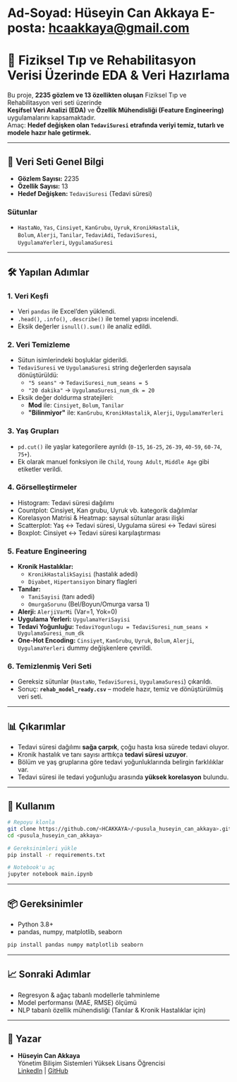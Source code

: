 # Ad-Soyad: Hüseyin Can Akkaya E-posta: hcaakkaya@gmail.com

# 🏥 Fiziksel Tıp ve Rehabilitasyon Verisi Üzerinde EDA & Veri Hazırlama

Bu proje, **2235 gözlem ve 13 özellikten oluşan** Fiziksel Tıp ve Rehabilitasyon veri seti üzerinde  
**Keşifsel Veri Analizi (EDA)** ve **Özellik Mühendisliği (Feature Engineering)** uygulamalarını kapsamaktadır.  
Amaç: **Hedef değişken olan `TedaviSuresi` etrafında veriyi temiz, tutarlı ve modele hazır hale getirmek.**

---

## 📂 Veri Seti Genel Bilgi

- **Gözlem Sayısı:** 2235
- **Özellik Sayısı:** 13
- **Hedef Değişken:** `TedaviSuresi` (Tedavi süresi)

### Sütunlar

- `HastaNo`, `Yas`, `Cinsiyet`, `KanGrubu`, `Uyruk`, `KronikHastalik`,  
  `Bolum`, `Alerji`, `Tanilar`, `TedaviAdi`, `TedaviSuresi`,  
  `UygulamaYerleri`, `UygulamaSuresi`

---

## 🛠️ Yapılan Adımlar

### 1. Veri Keşfi

- Veri `pandas` ile Excel’den yüklendi.
- `.head()`, `.info()`, `.describe()` ile temel yapısı incelendi.
- Eksik değerler `isnull().sum()` ile analiz edildi.

### 2. Veri Temizleme

- Sütun isimlerindeki boşluklar giderildi.
- `TedaviSuresi` ve `UygulamaSuresi` string değerlerden sayısala dönüştürüldü:
  - `"5 seans"` → `TedaviSuresi_num_seans = 5`
  - `"20 dakika"` → `UygulamaSuresi_num_dk = 20`
- Eksik değer doldurma stratejileri:
  - **Mod** ile: `Cinsiyet`, `Bolum`, `Tanilar`
  - **"Bilinmiyor"** ile: `KanGrubu`, `KronikHastalik`, `Alerji`, `UygulamaYerleri`

### 3. Yaş Grupları

- `pd.cut()` ile yaşlar kategorilere ayrıldı (`0-15`, `16-25`, `26-39`, `40-59`, `60-74`, `75+`).
- Ek olarak manuel fonksiyon ile `Child`, `Young Adult`, `Middle Age` gibi etiketler verildi.

### 4. Görselleştirmeler

- Histogram: Tedavi süresi dağılımı
- Countplot: Cinsiyet, Kan grubu, Uyruk vb. kategorik dağılımlar
- Korelasyon Matrisi & Heatmap: sayısal sütunlar arası ilişki
- Scatterplot: Yaş ↔ Tedavi süresi, Uygulama süresi ↔ Tedavi süresi
- Boxplot: Cinsiyet ↔ Tedavi süresi karşılaştırması

### 5. Feature Engineering

- **Kronik Hastalıklar:**
  - `KronikHastalikSayisi` (hastalık adedi)
  - `Diyabet`, `Hipertansiyon` binary flagleri
- **Tanılar:**
  - `TaniSayisi` (tanı adedi)
  - `OmurgaSorunu` (Bel/Boyun/Omurga varsa 1)
- **Alerji:** `AlerjiVarMi` (Var=1, Yok=0)
- **Uygulama Yerleri:** `UygulamaYeriSayisi`
- **Tedavi Yoğunluğu:** `TedaviYogunlugu = TedaviSuresi_num_seans × UygulamaSuresi_num_dk`
- **One-Hot Encoding:** `Cinsiyet`, `KanGrubu`, `Uyruk`, `Bolum`, `Alerji`, `UygulamaYerleri` dummy değişkenlere çevrildi.

### 6. Temizlenmiş Veri Seti

- Gereksiz sütunlar (`HastaNo`, `TedaviSuresi`, `UygulamaSuresi`) çıkarıldı.
- Sonuç: **`rehab_model_ready.csv`** – modele hazır, temiz ve dönüştürülmüş veri seti.

---

## 📊 Çıkarımlar

- Tedavi süresi dağılımı **sağa çarpık**, çoğu hasta kısa sürede tedavi oluyor.
- Kronik hastalık ve tanı sayısı arttıkça **tedavi süresi uzuyor**.
- Bölüm ve yaş gruplarına göre tedavi yoğunluklarında belirgin farklılıklar var.
- Tedavi süresi ile tedavi yoğunluğu arasında **yüksek korelasyon** bulundu.

---

## 🚀 Kullanım

```bash
# Repoyu klonla
git clone https://github.com/<HCAKKAYA>/<pusula_huseyin_can_akkaya>.git
cd <pusula_huseyin_can_akkaya>

# Gereksinimleri yükle
pip install -r requirements.txt

# Notebook'u aç
jupyter notebook main.ipynb
```

---

## 📦 Gereksinimler

- Python 3.8+
- pandas, numpy, matplotlib, seaborn

```bash
pip install pandas numpy matplotlib seaborn
```

---

## 📈 Sonraki Adımlar

- Regresyon & ağaç tabanlı modellerle tahminleme
- Model performansı (MAE, RMSE) ölçümü
- NLP tabanlı özellik mühendisliği (Tanılar & Kronik Hastalıklar için)

---

## 👤 Yazar

- **Hüseyin Can Akkaya**  
  Yönetim Bilişim Sistemleri Yüksek Lisans Öğrencisi  
  [LinkedIn](https://linkedin.com/in/hcakkkaya) | [GitHub](https://github.com/HCAKKAYA)
